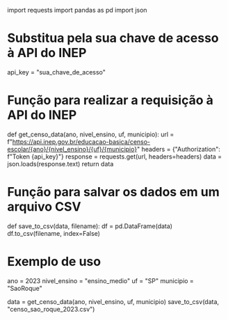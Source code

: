 import requests
import pandas as pd
import json

# Substitua pela sua chave de acesso à API do INEP
api_key = "sua_chave_de_acesso"

# Função para realizar a requisição à API do INEP
def get_censo_data(ano, nivel_ensino, uf, municipio):
    url = f"https://api.inep.gov.br/educacao-basica/censo-escolar/{ano}/{nivel_ensino}/{uf}/{municipio}"
    headers = {"Authorization": f"Token {api_key}"}
    response = requests.get(url, headers=headers)
    data = json.loads(response.text)
    return data

# Função para salvar os dados em um arquivo CSV
def save_to_csv(data, filename):
    df = pd.DataFrame(data)
    df.to_csv(filename, index=False)

# Exemplo de uso
ano = 2023
nivel_ensino = "ensino_medio"
uf = "SP"
municipio = "SaoRoque"

data = get_censo_data(ano, nivel_ensino, uf, municipio)
save_to_csv(data, "censo_sao_roque_2023.csv")

